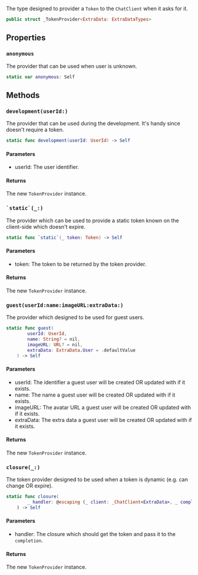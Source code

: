 
The type designed to provider a `Token` to the `ChatClient` when it asks for it.

``` swift
public struct _TokenProvider<ExtraData: ExtraDataTypes> 
```

## Properties

### `anonymous`

The provider that can be used when user is unknown.

``` swift
static var anonymous: Self 
```

## Methods

### `development(userId:)`

The provider that can be used during the development. It's handy since doesn't require a token.

``` swift
static func development(userId: UserId) -> Self 
```

#### Parameters

  - userId: The user identifier.

#### Returns

The new `TokenProvider` instance.

### `` `static`(_:) ``

The provider which can be used to provide a static token known on the client-side which doesn't expire.

``` swift
static func `static`(_ token: Token) -> Self 
```

#### Parameters

  - token: The token to be returned by the token provider.

#### Returns

The new `TokenProvider` instance.

### `guest(userId:name:imageURL:extraData:)`

The provider which designed to be used for guest users.

``` swift
static func guest(
        userId: UserId,
        name: String? = nil,
        imageURL: URL? = nil,
        extraData: ExtraData.User = .defaultValue
    ) -> Self 
```

#### Parameters

  - userId: The identifier a guest user will be created OR updated with if it exists.
  - name: The name a guest user will be created OR updated with if it exists.
  - imageURL: The avatar URL a guest user will be created OR updated with if it exists.
  - extraData: The extra data a guest user will be created OR updated with if it exists.

#### Returns

The new `TokenProvider` instance.

### `closure(_:)`

The token provider designed to be used when a token is dynamic (e.g. can change OR expire).

``` swift
static func closure(
        _ handler: @escaping (_ client: _ChatClient<ExtraData>, _ completion: @escaping (Result<Token, Error>) -> Void) -> Void
    ) -> Self 
```

#### Parameters

  - handler: The closure which should get the token and pass it to the `completion`.

#### Returns

The new `TokenProvider` instance.
